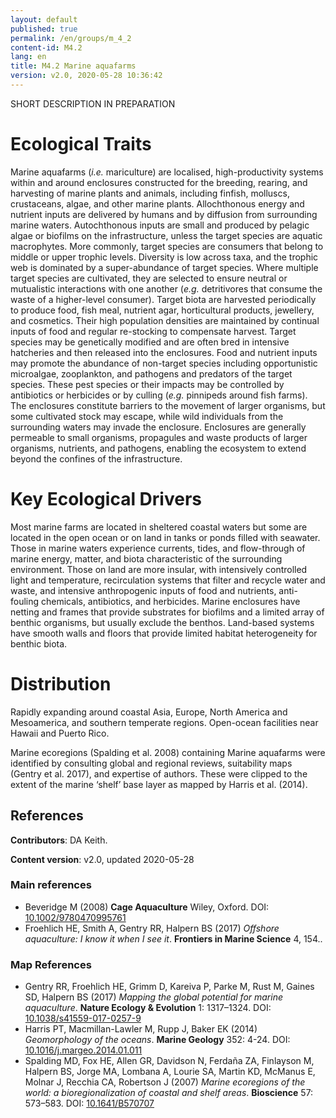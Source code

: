 ```yaml
---
layout: default
published: true
permalink: /en/groups/m_4_2
content-id: M4.2
lang: en
title: M4.2 Marine aquafarms
version: v2.0, 2020-05-28 10:36:42
---
```


SHORT DESCRIPTION IN PREPARATION

# Ecological Traits
 
Marine aquafarms (<i>i.e.</i> mariculture) are localised, high-productivity systems within and around enclosures constructed for the breeding, rearing, and harvesting of marine plants and animals, including finfish, molluscs, crustaceans, algae, and other marine plants. Allochthonous energy and nutrient inputs are delivered by humans and by diffusion from surrounding marine waters. Autochthonous inputs are small and produced by pelagic algae or biofilms on the infrastructure, unless the target species are aquatic macrophytes. More commonly, target species are consumers that belong to middle or upper trophic levels. Diversity is low across taxa, and the trophic web is dominated by a super-abundance of target species. Where multiple target species are cultivated, they are selected to ensure neutral or mutualistic interactions with one another (<i>e.g.</i> detritivores that consume the waste of a higher-level consumer). Target biota are harvested periodically to produce food, fish meal, nutrient agar, horticultural products, jewellery, and cosmetics. Their high population densities are maintained by continual inputs of food and regular re-stocking to compensate harvest. Target species may be genetically modified and are often bred in intensive hatcheries and then released into the enclosures. Food and nutrient inputs may promote the abundance of non-target species including opportunistic microalgae, zooplankton, and pathogens and predators of the target species. These pest species or their impacts may be controlled by antibiotics or herbicides or by culling (<i>e.g.</i> pinnipeds around fish farms). The enclosures constitute barriers to the movement of larger organisms, but some cultivated stock may escape, while wild individuals from the surrounding waters may invade the enclosure. Enclosures are generally permeable to small organisms, propagules and waste products of larger organisms, nutrients, and pathogens, enabling the ecosystem to extend beyond the confines of the infrastructure.
 
# Key Ecological Drivers
 
Most marine farms are located in sheltered coastal waters but some are located in the open ocean or on land in tanks or ponds filled with seawater. Those in marine waters experience currents, tides, and flow-through of marine energy, matter, and biota characteristic of the surrounding environment. Those on land are more insular, with intensively controlled light and temperature, recirculation systems that filter and recycle water and waste, and intensive anthropogenic inputs of food and nutrients, anti-fouling chemicals, antibiotics, and herbicides. Marine enclosures have netting and frames that provide substrates for biofilms and a limited array of benthic organisms, but usually exclude the benthos. Land-based systems have smooth walls and floors that provide limited habitat heterogeneity for benthic biota.
 
# Distribution
 
Rapidly expanding around coastal Asia, Europe, North America and Mesoamerica, and southern temperate regions. Open-ocean facilities near Hawaii and Puerto Rico.

Marine ecoregions (Spalding et al. 2008) containing Marine aquafarms were identified by consulting global and regional reviews, suitability maps (Gentry et al. 2017), and expertise of authors. These were clipped to the extent of the marine ‘shelf’ base layer as mapped by Harris et al. (2014).

## References

**Contributors**: DA Keith.

**Content version**: v2.0, updated 2020-05-28

### Main references
* Beveridge M  (2008) **Cage Aquaculture** Wiley, Oxford. DOI: [10.1002/9780470995761](http://doi.org/10.1002/9780470995761)
* Froehlich HE, Smith A, Gentry RR, Halpern BS (2017) *Offshore aquaculture: I know it when I see it*. **Frontiers in Marine Science** 4, 154..

### Map References
* Gentry RR, Froehlich HE, Grimm D, Kareiva P, Parke M, Rust M, Gaines SD, Halpern BS  (2017) *Mapping the global potential for marine aquaculture*. **Nature Ecology & Evolution** 1: 1317–1324. DOI: [10.1038/s41559-017-0257-9](http://doi.org/10.1038/s41559-017-0257-9)
* Harris PT, Macmillan-Lawler M, Rupp J, Baker EK  (2014) *Geomorphology of the oceans*. **Marine Geology** 352: 4-24. DOI: [10.1016/j.margeo.2014.01.011](http://doi.org/10.1016/j.margeo.2014.01.011)
* Spalding MD, Fox HE, Allen GR, Davidson N, Ferdaña ZA, Finlayson M, Halpern BS, Jorge MA, Lombana A, Lourie SA, Martin KD, McManus E, Molnar J, Recchia CA, Robertson J  (2007) *Marine ecoregions of the world: a bioregionalization of coastal and shelf areas*. **Bioscience** 57: 573–583. DOI: [10.1641/B570707](http://doi.org/10.1641/B570707)


